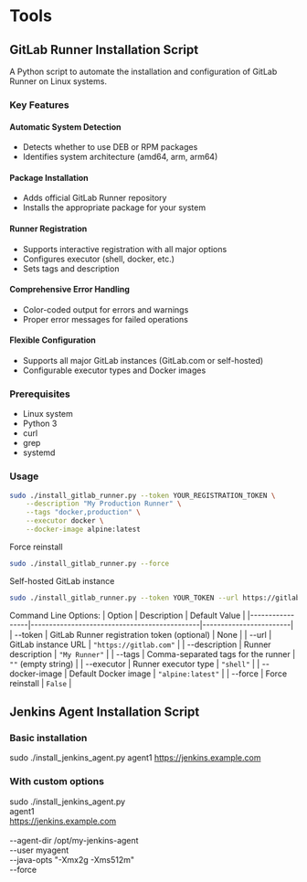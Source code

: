 # Tools

## GitLab Runner Installation Script

A Python script to automate the installation and configuration of GitLab Runner on Linux systems.

### Key Features

#### Automatic System Detection
- Detects whether to use DEB or RPM packages
- Identifies system architecture (amd64, arm, arm64)

#### Package Installation
- Adds official GitLab Runner repository
- Installs the appropriate package for your system

#### Runner Registration
- Supports interactive registration with all major options
- Configures executor (shell, docker, etc.)
- Sets tags and description

#### Comprehensive Error Handling
- Color-coded output for errors and warnings
- Proper error messages for failed operations

#### Flexible Configuration
- Supports all major GitLab instances (GitLab.com or self-hosted)
- Configurable executor types and Docker images

### Prerequisites

- Linux system
- Python 3
- curl
- grep
- systemd

### Usage

```bash
sudo ./install_gitlab_runner.py --token YOUR_REGISTRATION_TOKEN \
    --description "My Production Runner" \
    --tags "docker,production" \
    --executor docker \
    --docker-image alpine:latest
```

Force reinstall
```bash
sudo ./install_gitlab_runner.py --force
```

Self-hosted GitLab instance
```bash
sudo ./install_gitlab_runner.py --token YOUR_TOKEN --url https://gitlab.example.com
```

Command Line Options:
| Option          | Description                                  | Default Value          |
|-----------------|----------------------------------------------|------------------------|
| --token         | GitLab Runner registration token (optional)  | None                   |
| --url           | GitLab instance URL                          | `"https://gitlab.com"` |
| --description   | Runner description                           | `"My Runner"`          |
| --tags          | Comma-separated tags for the runner          | `""` (empty string)    |
| --executor      | Runner executor type                         | `"shell"`              |
| --docker-image  | Default Docker image                         | `"alpine:latest"`      |
| --force         | Force reinstall                              | `False`                |

## Jenkins Agent Installation Script

### Basic installation
sudo ./install_jenkins_agent.py agent1 https://jenkins.example.com <secret>

### With custom options
sudo ./install_jenkins_agent.py \
    agent1 \
    https://jenkins.example.com \
    <secret> \
    --agent-dir /opt/my-jenkins-agent \
    --user myagent \
    --java-opts "-Xmx2g -Xms512m" \
    --force

